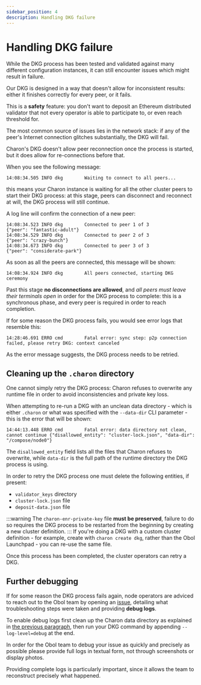 ```yaml
---
sidebar_position: 4
description: Handling DKG failure
---
```


# Handling DKG failure

While the DKG process has been tested and validated against many different configuration instances, it can still encounter issues which might result in failure.

Our DKG is designed in a way that doesn't allow for inconsistent results: either it finishes correctly for every peer, or it fails.

This is a **safety** feature: you don't want to deposit an Ethereum distributed validator that not every operator is able to participate to, or even reach threshold for.

The most common source of issues lies in the network stack: if any of the peer's Internet connection glitches substantially, the DKG will fail.

Charon's DKG doesn't allow peer reconnection once the process is started, but it does allow for re-connections before that.

When you see the following message:

```log
14:08:34.505 INFO dkg        Waiting to connect to all peers...
```

this means your Charon instance is waiting for all the other cluster peers to start their DKG process: at this stage, peers can disconnect and reconnect at will, the DKG process will still continue.

A log line will confirm the connection of a new peer:

```log
14:08:34.523 INFO dkg        Connected to peer 1 of 3                 {"peer": "fantastic-adult"}
14:08:34.529 INFO dkg        Connected to peer 2 of 3                 {"peer": "crazy-bunch"}
14:08:34.673 INFO dkg        Connected to peer 3 of 3                 {"peer": "considerate-park"}
```

As soon as all the peers are connected, this message will be shown:

```log
14:08:34.924 INFO dkg        All peers connected, starting DKG ceremony
```

Past this stage **no disconnections are allowed**, and _all peers must leave their terminals open_ in order for the DKG process to complete: this is a synchronous phase, and every peer is required in order to reach completion.

If for some reason the DKG process fails, you would see error logs that resemble this:

```log
14:28:46.691 ERRO cmd        Fatal error: sync step: p2p connection failed, please retry DKG: context canceled
```

As the error message suggests, the DKG process needs to be retried.

## Cleaning up the `.charon` directory

One cannot simply retry the DKG process: Charon refuses to overwrite any runtime file in order to avoid inconsistencies and private key loss.

When attempting to re-run a DKG with an unclean data directory - which is either `.charon` or what was specified with the `--data-dir` CLI parameter - this is the error that will be shown:

```log
14:44:13.448 ERRO cmd        Fatal error: data directory not clean, cannot continue {"disallowed_entity": "cluster-lock.json", "data-dir": "/compose/node0"}
```

The `disallowed_entity` field lists all the files that Charon refuses to overwrite, while `data-dir` is the full path of the runtime directory the DKG process is using.

In order to retry the DKG process one must delete the following entities, if present:

- `validator_keys` directory
- `cluster-lock.json` file
- `deposit-data.json` file

:::warning
The `charon-enr-private-key` file **must be preserved**, failure to do so requires the DKG process to be restarted from the beginning by creating a new cluster definition.
:::
If you're doing a DKG with a custom cluster definition - for example, create with `charon create dkg`, rather than the Obol Launchpad - you can re-use the same file.

Once this process has been completed, the cluster operators can retry a DKG.

## Further debugging

If for some reason the DKG process fails again, node operators are adviced to reach out to the Obol team by opening an [issue](https://github.com/ObolNetwork/charon/issues), detailing what troubleshooting steps were taken and providing **debug logs**.

To enable debug logs first clean up the Charon data directory as explained in [the previous paragraph](#cleaning-up-the-charon-directory), then run your DKG command by appending `--log-level=debug` at the end.

In order for the Obol team to debug your issue as quickly and precisely as possible please provide full logs in textual form, not through screenshots or display photos.

Providing complete logs is particularly important, since it allows the team to reconstruct precisely what happened.

